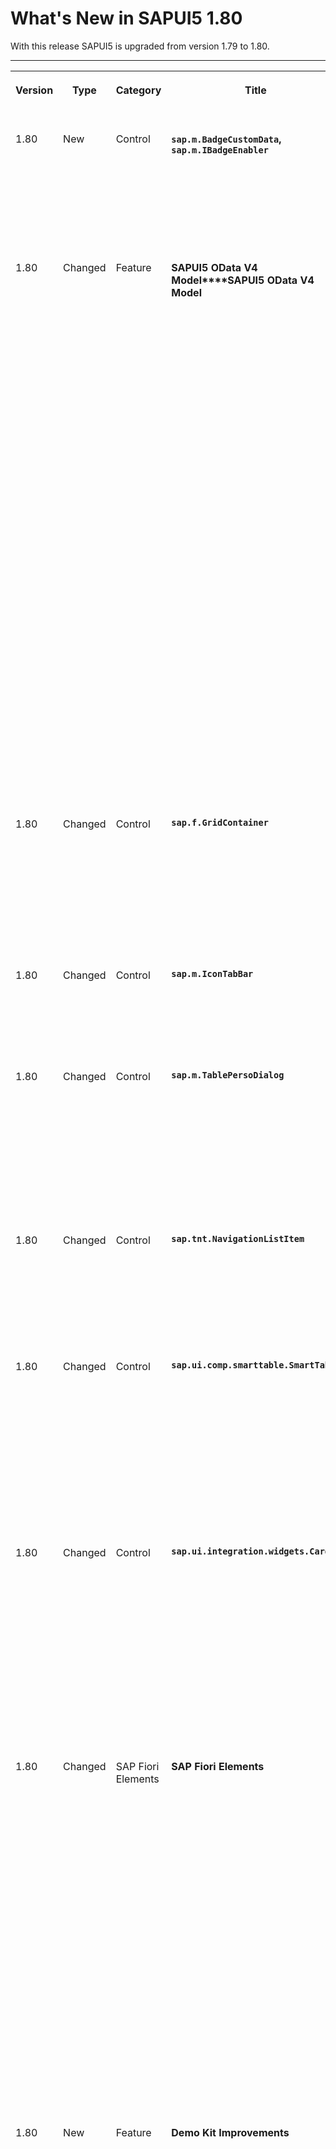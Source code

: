 <!-- loio8cee506a8ade4272b40f226648b28024 -->

# What's New in SAPUI5 1.80

With this release SAPUI5 is upgraded from version 1.79 to 1.80.



****


<table>
<tr>
<th valign="top">

Version

</th>
<th valign="top">

Type

</th>
<th valign="top">

Category

</th>
<th valign="top">

Title

</th>
<th valign="top">

Description

</th>
<th valign="top">

Action

</th>
<th valign="top">

Available as of

</th>
</tr>
<tr>
<td valign="top">

1.80 

</td>
<td valign="top">

New 

</td>
<td valign="top">

Control 

</td>
<td valign="top">

**`sap.m.BadgeCustomData`, `sap.m.IBadgeEnabler`** 

</td>
<td valign="top">

**`sap.m.BadgeCustomData`, `sap.m.IBadgeEnabler`**

To facilitate control developers working on implementations of badges, we created a new `sap.m.BadgeCustomData` type to handle the badge data. Control developers can now use the new `sap.m.IBadgeEnabler` utility that helps working with badge data.For more information, see the [API Reference](https://ui5.sap.com/#/api/sap.m.IBadgeEnabler).

<sub>New•Control•Info Only•1.80</sub>

</td>
<td valign="top">

Info Only

</td>
<td valign="top">

2020-07-16

</td>
</tr>
<tr>
<td valign="top">

1.80 

</td>
<td valign="top">

Changed 

</td>
<td valign="top">

Feature 

</td>
<td valign="top">

**SAPUI5 OData V4 Model****SAPUI5 OData V4 Model** 

</td>
<td valign="top">

**SAPUI5 OData V4 Model**

The new version of the SAPUI5 OData V4 model introduces the following features:

-   When using `groupLevels` with the `$$aggregation` binding parameter, we now support paging and expanding of several levels.
-   The new `$$sharedRequest` parameter is available for OData list bindings. This parameter leads to the reuse of data requested previously for the same resource path with identical parameters in bindings where `$$sharedRequest` is set. Note that a binding becomes read-only by using this parameter.

    For a comprehensive description of the restrictions, see the [API Reference](https://ui5.sap.com/#/api/sap.ui.model.odata.v4.ODataModel%23methods/bindList).

    Note also that `$$sharedRequest` is automatically set for list bindings of value list models returned by `sap.ui.model.odata.v4.ODataPropertyBinding#requestValueListInfo` and `sap.ui.model.odata.v4.ODataMetaModel#requestValueListInfo`.


> ### Restriction:  
> Due to the limited feature scope of this version of the SAPUI5 OData V4 model, check that all required features are in place before developing applications. Double-check the detailed documentation of the features, as certain parts of a feature may be missing. While we aim to be compatible with existing controls, some controls might not work due to small incompatibilities compared to `sap.ui.model.odata.(v2.)ODataModel`, or due to missing features in the model \(such as tree binding\). This also applies to smart controls \(`sap.ui.comp` library\) that do not support the SAPUI5 OData V4 model, as well as controls such as `TreeTable` and `AnalyticalTable`, which are not supported in combination with the SAPUI5 OData V4 model. The interface for applications has been changed for easier and more efficient use of the model. For a summary of these changes, see [Changes Compared to OData V2 Model](../04_Essentials/changes-compared-to-odata-v2-model-abd4d7c.md).

For more information, see [OData V4 Model](../04_Essentials/odata-v4-model-5de13cf.md), the [API Reference](https://ui5.sap.com/#/api/sap.ui.model.odata.v4), and the [Samples](https://ui5.sap.com/#/entity/sap.ui.model.odata.v4.ODataModel) in the Demo Kit.

<sub>Changed•Feature•Info Only•1.80</sub>

</td>
<td valign="top">

Info Only 

</td>
<td valign="top">

2020-07-16

</td>
</tr>
<tr>
<td valign="top">

1.80 

</td>
<td valign="top">

Changed 

</td>
<td valign="top">

Control 

</td>
<td valign="top">

**`sap.f.GridContainer`** 

</td>
<td valign="top">

**`sap.f.GridContainer`**

-   We have enhanced drag and drop between two containers. When you drag one element over another container, the element in the original position is not visible, but keeps its place so that you can return the element back to its original place if you need to.
-   We have improved focus visualization and handling. You can now easily move the focus through the items in the container using the [Arrow Keys\]. For more information, see the [Samples](https://ui5.sap.com/#/entity/sap.f.GridContainer).

<sub>Changed•Control•Info Only•1.80</sub>

</td>
<td valign="top">

Info Only 

</td>
<td valign="top">

2020-07-16

</td>
</tr>
<tr>
<td valign="top">

1.80 

</td>
<td valign="top">

Changed 

</td>
<td valign="top">

Control 

</td>
<td valign="top">

**`sap.m.IconTabBar`** 

</td>
<td valign="top">

**`sap.m.IconTabBar`**

When you drag one tab over a tab with nested tabs, only one drop zone is available, but the list of nested tabs expands and you can drop the tab where it is needed. For more information, see the [Sample](https://ui5.sap.com/#/entity/sap.m.IconTabBar/sample/sap.m.sample.IconTabBarDragDrop).

<sub>Changed•Control•Info Only•1.80</sub>

</td>
<td valign="top">

Info Only 

</td>
<td valign="top">

2020-07-16

</td>
</tr>
<tr>
<td valign="top">

1.80 

</td>
<td valign="top">

Changed 

</td>
<td valign="top">

Control 

</td>
<td valign="top">

**`sap.m.TablePersoDialog`** 

</td>
<td valign="top">

**`sap.m.TablePersoDialog`**

The look and feel of the control has been improved based on the latest design guidelines and the SAP Fiori 3 user experience. For example, the *Move column up/down* buttons are now right next to the search field using different icons; the *Reset* button is no longer an icon button and has been moved up to the header section; `sap.m.Table` is now used for the columns instead of `sap.m.List`, including multiple selection and the *Select All* checkbox. For more information, see the [API Reference](https://ui5.sap.com/#/api/sap.m.TablePersoDialog) and the [Sample](https://ui5.sap.com/#/entity/sap.m.Table/sample/sap.m.sample.TablePerso).

<sub>Changed•Control•Info Only•1.80</sub>

</td>
<td valign="top">

Info Only 

</td>
<td valign="top">

2020-07-16

</td>
</tr>
<tr>
<td valign="top">

1.80 

</td>
<td valign="top">

Changed 

</td>
<td valign="top">

Control 

</td>
<td valign="top">

**`sap.tnt.NavigationListItem`** 

</td>
<td valign="top">

**`sap.tnt.NavigationListItem`**

We have added `href` and `target` properties to improve the SEO capabilities of the control. Now developers can use these new properties in the navigation within the application, so that search engines can discover and index the application pages. For more information, see the [API Reference](https://ui5.sap.com/#/api/sap.tnt.NavigationListItem).

<sub>Changed•Control•Info Only•1.80</sub>

</td>
<td valign="top">

Info Only 

</td>
<td valign="top">

2020-07-16

</td>
</tr>
<tr>
<td valign="top">

1.80 

</td>
<td valign="top">

Changed 

</td>
<td valign="top">

Control 

</td>
<td valign="top">

**`sap.ui.comp.smarttable.SmartTable`** 

</td>
<td valign="top">

**`sap.ui.comp.smarttable.SmartTable`**

-   Descriptions in columns annotated with `com.sap.vocabularies.UI.v1.TextArrangement` are now no longer automatically right-aligned when the description for a numeric field is made visible. For more information, see the [Sample](https://ui5.sap.com/#/entity/sap.ui.comp.smarttable.SmartTable/sample/sap.ui.comp.sample.smarttable.smartTableWithCriticality).

-   In tables of type `AnalyticalTable`, a *Show Details* link is now displayed if various units of measurement \(UoMs\) are used in a table. The link opens a `Totals` popover with the sum of all the rows for each UoM. This is now supported in addition to the support of various currency units.


<sub>Changed•Control•Info Only•1.80</sub>

</td>
<td valign="top">

Info Only 

</td>
<td valign="top">

2020-07-16

</td>
</tr>
<tr>
<td valign="top">

1.80 

</td>
<td valign="top">

Changed 

</td>
<td valign="top">

Control 

</td>
<td valign="top">

**`sap.ui.integration.widgets.Card`** 

</td>
<td valign="top">

**`sap.ui.integration.widgets.Card`**

-   We have added support \(experimental\) for microcharts in the List card. To allow a chart for every item in the list, we have introduced the `chart` property in the descriptor for `sap.ui.integration.widgets.Card` of type List. Supported chart types are `StackedBar` and `Bullet`. For details about their properties, see the [Card Microcharts](https://ui5.sap.com/test-resources/sap/ui/integration/demokit/cardExplorer/webapp/index.html#/learn/features/microcharts) section in the Card Explorer.
-   We have redefined the dynamic filtering feature \(experimental\), which allows developers to create custom filters in the manifest of the card. We have introduced a dedicated `filters` section for user-friendly visualization when working with design-time configuration tools. For more information, see the [Filters](https://ui5.sap.com/test-resources/sap/ui/integration/demokit/cardExplorer/webapp/index.html#/learn/features/filters) section and the [Sample](https://ui5.sap.com/test-resources/sap/ui/integration/demokit/cardExplorer/webapp/index.html#/explore/filters) in the Card Explorer.

<sub>Changed•Control•Info Only•1.80</sub>

</td>
<td valign="top">

Info Only 

</td>
<td valign="top">

2020-07-16

</td>
</tr>
<tr>
<td valign="top">

1.80 

</td>
<td valign="top">

Changed 

</td>
<td valign="top">

SAP Fiori Elements 

</td>
<td valign="top">

**SAP Fiori Elements** 

</td>
<td valign="top">

**SAP Fiori Elements**

-   The SAP Fiori elements object page now supports SAP Icons within smart forms in object page sections.

-   The SAP Fiori elements now provide an extension in the object page table to add user defined input filter fields to the table toolbar. For more information, see [Example: Adding Custom Filter Fields in Table Toolbar](../06_SAP_Fiori_Elements/example-adding-custom-filter-fields-in-table-toolbar-e34f78f.md).

-   The SAP Fiori elements list report and object page tables now provide *Show Detail* and *Hide Details* buttons to display or hide columns of low and medium importance in a popin. For more information, see [Tables](../06_SAP_Fiori_Elements/tables-c0f6592.md).

-   The SAP Fiori elements object page now supports decimal formatter for data points. With annotation `NumberOfFractionalDigits`, you have the option to override the scale and precision defined in metadata to display the decimal formatted value on the UI. For more information, see [Data Points](../06_SAP_Fiori_Elements/data-points-c2a389a.md).

-   The SAP Fiori elements overview page now supports data label visibility in analytical charts. To enable this, set the property `showDataLabelForAnalyticalCards` to `True` in the manifest file.

-   The SAP Fiori elements overview page now provides an option to specify a subtitle if variant management is not available.


<sub>Changed•SAP Fiori Elements•Info Only•1.80</sub>

</td>
<td valign="top">

Info Only 

</td>
<td valign="top">

2020-07-16

</td>
</tr>
<tr>
<td valign="top">

1.80 

</td>
<td valign="top">

New 

</td>
<td valign="top">

Feature 

</td>
<td valign="top">

**Demo Kit Improvements** 

</td>
<td valign="top">

**Demo Kit Improvements**

**Demo Kit Language**

You can now change the language of the Demo Kit app from the *More information* menu at the top of the app header. By default, the app opens in English. If you want your browser to remember the chosen language setting, make sure to accept our cookies policy.

> ### Note:  
> Keep in mind that the selected language applies only to the Demo Kit application user interface. The content provided in the application in the different sections, such as *Documentation*, *API Reference*, and *Samples* is available only in English.

![](images/Demo_Kit_Language_WN_1_80_eb91a45.gif)

**Samples**

You can now view the sample description and any additional details directly from the sample window by choosing *Sample information* at the top of the sample window.

![](images/Demo_Kit_Sample_Info_WN_1_80_c2dca89.gif)

<sub>New•Feature•Info Only•1.80</sub>

</td>
<td valign="top">

Info Only 

</td>
<td valign="top">

2020-07-16

</td>
</tr>
</table>

**Related Information**  


[What's New in SAPUI5 1.134](what-s-new-in-sapui5-1-134-c512d71.md "With this release SAPUI5 is upgraded from version 1.133 to 1.134.")

[What's New in SAPUI5 1.133](what-s-new-in-sapui5-1-133-86d7605.md "With this release SAPUI5 is upgraded from version 1.132 to 1.133.")

[What's New in SAPUI5 1.132](what-s-new-in-sapui5-1-132-bd2e61f.md "With this release SAPUI5 is upgraded from version 1.131 to 1.132.")

[What's New in SAPUI5 1.131](what-s-new-in-sapui5-1-131-7d24d94.md "With this release SAPUI5 is upgraded from version 1.130 to 1.131.")

[What's New in SAPUI5 1.130](what-s-new-in-sapui5-1-130-85609d4.md "With this release SAPUI5 is upgraded from version 1.129 to 1.130.")

[What's New in SAPUI5 1.129](what-s-new-in-sapui5-1-129-d22b8af.md "With this release SAPUI5 is upgraded from version 1.128 to 1.129.")

[What's New in SAPUI5 1.128](what-s-new-in-sapui5-1-128-1f76220.md "With this release SAPUI5 is upgraded from version 1.127 to 1.128.")

[What's New in SAPUI5 1.127](what-s-new-in-sapui5-1-127-e5e1317.md "With this release SAPUI5 is upgraded from version 1.126 to 1.127.")

[What's New in SAPUI5 1.126](what-s-new-in-sapui5-1-126-1d98116.md "With this release SAPUI5 is upgraded from version 1.125 to 1.126.")

[What's New in SAPUI5 1.125](what-s-new-in-sapui5-1-125-9d87044.md "With this release SAPUI5 is upgraded from version 1.124 to 1.125.")

[What's New in SAPUI5 1.124](what-s-new-in-sapui5-1-124-7f77c3f.md "With this release SAPUI5 is upgraded from version 1.123 to 1.124.")

[What's New in SAPUI5 1.123](what-s-new-in-sapui5-1-123-9d00ac7.md "With this release SAPUI5 is upgraded from version 1.122 to 1.123.")

[What's New in SAPUI5 1.122](what-s-new-in-sapui5-1-122-5d078da.md "With this release SAPUI5 is upgraded from version 1.121 to 1.122.")

[What's New in SAPUI5 1.121](what-s-new-in-sapui5-1-121-91a4a2f.md "With this release SAPUI5 is upgraded from version 1.120 to 1.121.")

[What's New in SAPUI5 1.120](what-s-new-in-sapui5-1-120-2359b63.md "With this release SAPUI5 is upgraded from version 1.119 to 1.120.")

[What's New in SAPUI5 1.119](what-s-new-in-sapui5-1-119-0b1903a.md "With this release SAPUI5 is upgraded from version 1.118 to 1.119.")

[What's New in SAPUI5 1.118](what-s-new-in-sapui5-1-118-3eecbde.md "With this release SAPUI5 is upgraded from version 1.117 to 1.118.")

[What's New in SAPUI5 1.117](what-s-new-in-sapui5-1-117-029d3b4.md "With this release SAPUI5 is upgraded from version 1.116 to 1.117.")

[What's New in SAPUI5 1.116](what-s-new-in-sapui5-1-116-ebd6f34.md "With this release SAPUI5 is upgraded from version 1.115 to 1.116.")

[What's New in SAPUI5 1.115](what-s-new-in-sapui5-1-115-409fde8.md "With this release SAPUI5 is upgraded from version 1.114 to 1.115.")

[What's New in SAPUI5 1.114](what-s-new-in-sapui5-1-114-890fce1.md "With this release SAPUI5 is upgraded from version 1.113 to 1.114.")

[What's New in SAPUI5 1.113](what-s-new-in-sapui5-1-113-a9553fe.md "With this release SAPUI5 is upgraded from version 1.112 to 1.113.")

[What's New in SAPUI5 1.112](what-s-new-in-sapui5-1-112-34afc69.md "With this release SAPUI5 is upgraded from version 1.111 to 1.112.")

[What's New in SAPUI5 1.111](what-s-new-in-sapui5-1-111-7a67837.md "With this release SAPUI5 is upgraded from version 1.110 to 1.111.")

[What's New in SAPUI5 1.110](what-s-new-in-sapui5-1-110-71a855c.md "With this release SAPUI5 is upgraded from version 1.109 to 1.110.")

[What's New in SAPUI5 1.109](what-s-new-in-sapui5-1-109-3264bd2.md "With this release SAPUI5 is upgraded from version 1.108 to 1.109.")

[What's New in SAPUI5 1.108](what-s-new-in-sapui5-1-108-66e33f0.md "With this release SAPUI5 is upgraded from version 1.107 to 1.108.")

[What's New in SAPUI5 1.107](what-s-new-in-sapui5-1-107-d4ff916.md "With this release SAPUI5 is upgraded from version 1.106 to 1.107.")

[What's New in SAPUI5 1.106](what-s-new-in-sapui5-1-106-5b497b0.md "With this release SAPUI5 is upgraded from version 1.105 to 1.106.")

[What's New in SAPUI5 1.105](what-s-new-in-sapui5-1-105-4d6c00e.md "With this release SAPUI5 is upgraded from version 1.104 to 1.105.")

[What's New in SAPUI5 1.104](what-s-new-in-sapui5-1-104-69e567c.md "With this release SAPUI5 is upgraded from version 1.103 to 1.104.")

[What's New in SAPUI5 1.103](what-s-new-in-sapui5-1-103-0e98c76.md "With this release SAPUI5 is upgraded from version 1.102 to 1.103.")

[What's New in SAPUI5 1.102](what-s-new-in-sapui5-1-102-f038c99.md "With this release SAPUI5 is upgraded from version 1.101 to 1.102.")

[What's New in SAPUI5 1.101](what-s-new-in-sapui5-1-101-7733b00.md "With this release SAPUI5 is upgraded from version 1.100 to 1.101.")

[What's New in SAPUI5 1.100](what-s-new-in-sapui5-1-100-27dec1d.md "With this release SAPUI5 is upgraded from version 1.99 to 1.100.")

[What's New in SAPUI5 1.99](what-s-new-in-sapui5-1-99-4f35848.md "With this release SAPUI5 is upgraded from version 1.98 to 1.99.")

[What's New in SAPUI5 1.98](what-s-new-in-sapui5-1-98-d9f16f2.md "With this release SAPUI5 is upgraded from version 1.97 to 1.98.")

[What's New in SAPUI5 1.97](what-s-new-in-sapui5-1-97-fa0e282.md "With this release SAPUI5 is upgraded from version 1.96 to 1.97.")

[What's New in SAPUI5 1.96](what-s-new-in-sapui5-1-96-7a9269f.md "With this release SAPUI5 is upgraded from version 1.95 to 1.96.")

[What's New in SAPUI5 1.95](what-s-new-in-sapui5-1-95-a1aea67.md "With this release SAPUI5 is upgraded from version 1.94 to 1.95.")

[What's New in SAPUI5 1.94](what-s-new-in-sapui5-1-94-c40f1e6.md "With this release SAPUI5 is upgraded from version 1.93 to 1.94.")

[What's New in SAPUI5 1.93](what-s-new-in-sapui5-1-93-f273340.md "With this release SAPUI5 is upgraded from version 1.92 to 1.93.")

[What's New in SAPUI5 1.92](what-s-new-in-sapui5-1-92-1ef345d.md "With this release SAPUI5 is upgraded from version 1.91 to 1.92.")

[What's New in SAPUI5 1.91](what-s-new-in-sapui5-1-91-0a2bd79.md "With this release SAPUI5 is upgraded from version 1.90 to 1.91.")

[What's New in SAPUI5 1.90](what-s-new-in-sapui5-1-90-91c10c2.md "With this release SAPUI5 is upgraded from version 1.89 to 1.90.")

[What's New in SAPUI5 1.89](what-s-new-in-sapui5-1-89-e56cddc.md "With this release SAPUI5 is upgraded from version 1.88 to 1.89.")

[What's New in SAPUI5 1.88](what-s-new-in-sapui5-1-88-e15a206.md "With this release SAPUI5 is upgraded from version 1.87 to 1.88.")

[What's New in SAPUI5 1.87](what-s-new-in-sapui5-1-87-b506da7.md "With this release SAPUI5 is upgraded from version 1.86 to 1.87.")

[What's New in SAPUI5 1.86](what-s-new-in-sapui5-1-86-4c1c959.md "With this release SAPUI5 is upgraded from version 1.85 to 1.86.")

[What's New in SAPUI5 1.85](what-s-new-in-sapui5-1-85-1d18eb5.md "With this release SAPUI5 is upgraded from version 1.84 to 1.85.")

[What's New in SAPUI5 1.84](what-s-new-in-sapui5-1-84-dc76640.md "With this release SAPUI5 is upgraded from version 1.82 to 1.84.")

[What's New in SAPUI5 1.82](what-s-new-in-sapui5-1-82-3a8dd13.md "With this release SAPUI5 is upgraded from version 1.81 to 1.82.")

[What's New in SAPUI5 1.81](what-s-new-in-sapui5-1-81-f5e2a21.md "With this release SAPUI5 is upgraded from version 1.80 to 1.81.")

[What's New in SAPUI5 1.79](what-s-new-in-sapui5-1-79-99c4cdc.md "With this release SAPUI5 is upgraded from version 1.78 to 1.79.")

[What's New in SAPUI5 1.78](what-s-new-in-sapui5-1-78-f09b63e.md "With this release SAPUI5 is upgraded from version 1.77 to 1.78.")

[What's New in SAPUI5 1.77](what-s-new-in-sapui5-1-77-c46b439.md "With this release SAPUI5 is upgraded from version 1.76 to 1.77.")

[What's New in SAPUI5 1.76](what-s-new-in-sapui5-1-76-aad03b5.md "With this release SAPUI5 is upgraded from version 1.75 to 1.76.")

[What's New in SAPUI5 1.75](what-s-new-in-sapui5-1-75-5cbb62d.md "With this release SAPUI5 is upgraded from version 1.74 to 1.75.")

[What's New in SAPUI5 1.74](what-s-new-in-sapui5-1-74-c22208a.md "With this release SAPUI5 is upgraded from version 1.73 to 1.74.")

[What's New in SAPUI5 1.73](what-s-new-in-sapui5-1-73-231dd13.md "With this release SAPUI5 is upgraded from version 1.72 to 1.73.")

[What's New in SAPUI5 1.72](what-s-new-in-sapui5-1-72-521cad9.md "With this release SAPUI5 is upgraded from version 1.71 to 1.72.")

[What's New in SAPUI5 1.71](what-s-new-in-sapui5-1-71-a93a6a3.md "With this release SAPUI5 is upgraded from version 1.70 to 1.71.")

[What's New in SAPUI5 1.70](what-s-new-in-sapui5-1-70-f073d69.md "With this release SAPUI5 is upgraded from version 1.69 to 1.70.")

[What's New in SAPUI5 1.69](what-s-new-in-sapui5-1-69-89a18bd.md "With this release SAPUI5 is upgraded from version 1.68 to 1.69.")

[What's New in SAPUI5 1.68](what-s-new-in-sapui5-1-68-f94bf93.md "With this release SAPUI5 is upgraded from version 1.67 to 1.68.")

[What's New in SAPUI5 1.67](what-s-new-in-sapui5-1-67-a6b1472.md "With this release SAPUI5 is upgraded from version 1.66 to 1.67.")

[What's New in SAPUI5 1.66](what-s-new-in-sapui5-1-66-c9896e9.md "With this release SAPUI5 is upgraded from version 1.65 to 1.66.")

[What's New in SAPUI5 1.65](what-s-new-in-sapui5-1-65-0f5acfd.md "With this release SAPUI5 is upgraded from version 1.64 to 1.65.")

[What's New in SAPUI5 1.64](what-s-new-in-sapui5-1-64-0e30822.md "With this release SAPUI5 is upgraded from version 1.63 to 1.64.")

[What's New in SAPUI5 1.63](what-s-new-in-sapui5-1-63-e8d9da7.md "With this release SAPUI5 is upgraded from version 1.62 to 1.63.")

[What's New in SAPUI5 1.62](what-s-new-in-sapui5-1-62-771f4d5.md "With this release SAPUI5 is upgraded from version 1.61 to 1.62.")

[What's New in SAPUI5 1.61](what-s-new-in-sapui5-1-61-d991552.md "With this release SAPUI5 is upgraded from version 1.60 to 1.61.")

[What's New in SAPUI5 1.60](what-s-new-in-sapui5-1-60-5a0e1f7.md "With this release SAPUI5 is upgraded from version 1.58 to 1.60.")

[What's New in SAPUI5 1.58](what-s-new-in-sapui5-1-58-7c927aa.md "With this release SAPUI5 is upgraded from version 1.56 to 1.58.")

[What's New in SAPUI5 1.56](what-s-new-in-sapui5-1-56-108b7fd.md "With this release SAPUI5 is upgraded from version 1.54 to 1.56.")

[What's New in SAPUI5 1.54](what-s-new-in-sapui5-1-54-c838330.md "With this release SAPUI5 is upgraded from version 1.52 to 1.54.")

[What's New in SAPUI5 1.52](what-s-new-in-sapui5-1-52-849e1b6.md "With this release SAPUI5 is upgraded from version 1.50 to 1.52.")

[What's New in SAPUI5 1.50](what-s-new-in-sapui5-1-50-759e9f3.md "With this release SAPUI5 is upgraded from version 1.48 to 1.50.")

[What's New in SAPUI5 1.48](what-s-new-in-sapui5-1-48-fa1efac.md "With this release SAPUI5 is upgraded from version 1.46 to 1.48.")

[What's New in SAPUI5 1.46](what-s-new-in-sapui5-1-46-6307539.md "With this release SAPUI5 is upgraded from version 1.44 to 1.46.")

[What's New in SAPUI5 1.44](what-s-new-in-sapui5-1-44-a0cb7a0.md "With this release SAPUI5 is upgraded from version 1.42 to 1.44.")

[What's New in SAPUI5 1.42](what-s-new-in-sapui5-1-42-468b05d.md "With this release SAPUI5 is upgraded from version 1.40 to 1.42.")

[What's New in SAPUI5 1.40](what-s-new-in-sapui5-1-40-fbab50e.md "With this release SAPUI5 is upgraded from version 1.38 to 1.40.")

[What's New in SAPUI5 1.38](what-s-new-in-sapui5-1-38-f218918.md "With this release SAPUI5 is upgraded from version 1.36 to 1.38.")

